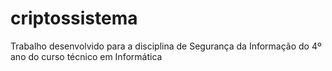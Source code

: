 # criptossistema
Trabalho desenvolvido para a disciplina de Segurança da Informação do 4º ano do curso técnico em Informática 
